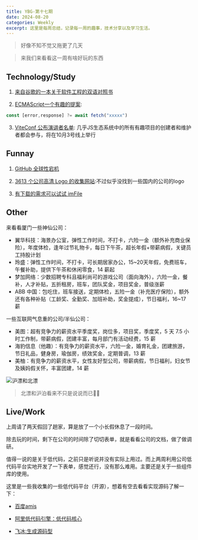 ```yaml
---
title: YBG-第十七期
date: 2024-08-20
categories: Weekly
excerpt: 这里是每周总结，记录每一周的趣事，技术分享以及学习生活。
---
```


> 好像不知不觉又拖更了几天

> 来我们来看看这一周有啥好玩的东西

## Technology/Study

1. [来自谷歌的一本关于软件工程的双语对照书](https://qiangmzsx.github.io/Software-Engineering-at-Google/#/zh-cn/Chapter-1_What_Is_Software_Engineering/Chapter-1_What_Is_Software_Engineering)

2. [ECMAScript一个有趣的提案](https://github.com/arthurfiorette/proposal-safe-assignment-operator):

```js
const [error,response] ?= await fetch("xxxxx")
```

3. [ViteConf 公布演讲者名单](https://viteconf.org/): 几乎JS生态系统中的所有有趣项目的创建者和维护者都会参与，将在10月3号线上举行

## Funnay

1. [GitHub 全球性宕机](https://www.infoq.cn/article/7qG56fhYfoH8kceRLC2T)

2. [3613 个公司高清 Logo 的收集网站](https://fey.com/marketing/logos):不过似乎没找到一些国内的公司的logo

3. [有下载的需求可以试试 imFile](https://imfile.io/)

## Other

来看看厦门一些神仙公司：

- 翼华科技：海景办公室，弹性工作时间，不打卡，六险一金（额外补充商业保险），年度体检，逢年过节礼物卡，每日下午茶，超长年假+带薪病假，关键员工持股计划
- 玲盛：弹性工作时间，不打卡，可长期居家办公，15~20天年假，免费班车，午餐补助，提供下午茶和休闲零食，14 薪起
- 梦加网络：少数招聘专科且福利尚可的游戏公司（面向海外），六险一金，餐补，人才补贴，五折租房，班车，团队奖金，项目奖金，普级涨薪
- ABB 中国：包吃住，班车接送，定期体检，五险一金（补充医疗保险），额外还有各种补贴（工龄奖、全勤奖、加班补助，奖金提成），节日福利，16~17 薪

一些互联网气息重的公司/半仙公司：

- 美图：超有竞争力的薪资水平季度奖，岗位多，项目奖，季度奖，5 天 7.5 小时工作制，带薪病假，团建丰富，每月部门有活动经费，15 薪
- 海豹信息（他趣）：有竞争力的薪资水平，六险一金，婚育礼金，团建旅游，节日礼品，健身房，瑜伽房，绩效奖金，定期普调，13 薪
- 美柚：有竞争力的薪资水平，女性友好型公司，带薪病假，节日福利，妇女节及姨妈假关怀，丰富团建，14 薪

![沪漂和北漂](/imgs/YBG-第十七期/work.png)

> 北漂和沪泊看来不只是说说而已😮‍💨

## Live/Work

上周请了两天假回了趟家，算是放了一个小长假休息了一段时间。

除去玩的时间，剩下在公司的时间除了切切表单，就是看看公司的文档，做了做调研。

值得一说的是关于低代码，之前只是听说并没有实际上用过。而上两周利用公司低代码平台实地开发了一下表单，感觉还行，没有那么难用。主要还是关于一些组件库的使用。

这里是一些我收集的一些低代码平台（开源），想着有空去看看实现源码了解一下：

- [百度amis](https://aisuda.bce.baidu.com/amis/zh-CN/docs/index#%E7%94%A8-json-%E5%86%99%E9%A1%B5%E9%9D%A2%E6%9C%89%E4%BB%80%E4%B9%88%E5%A5%BD%E5%A4%84)

- [阿里低代码引擎：低代码核心](https://lowcode-engine.cn/site/docs/specs/lowcode-spec)

- [飞冰:生成源码型](https://v3.ice.work/docs/guide/about/)
